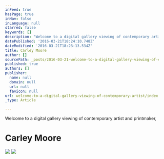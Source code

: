 ```yaml
---
inFeed: true
hasPage: true
inNav: false
inLanguage: null
starred: false
keywords: []
description: "Welcome to a digital gallery viewing of contemporary artist and printmaker,\_"
datePublished: '2016-03-21T18:24:10.748Z'
dateModified: '2016-03-21T18:23:13.534Z'
title: Carley Moore
author: []
sourcePath: _posts/2016-03-21-welcome-to-a-digital-gallery-viewing-of-contemporary-artist.md
published: true
authors: []
publisher:
  name: null
  domain: null
  url: null
  favicon: null
url: welcome-to-a-digital-gallery-viewing-of-contemporary-artist/index.html
_type: Article

---
```

Welcome to a digital gallery viewing of contemporary artist and printmaker, 

# Carley Moore
![](https://the-grid-user-content.s3-us-west-2.amazonaws.com/599ba959-9b27-43fb-bf06-d5099388f17c.jpg)
![](https://s3-us-west-2.amazonaws.com/the-grid-img/p/eb3f53db31a90d8831943ac121bfa710d0915c2c.jpg)